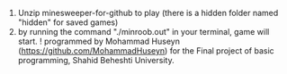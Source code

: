 1. Unzip minesweeper-for-github to play (there is a hidden folder named "hidden" for saved games)
2. by running the command "./minroob.out" in your terminal, game will start.
! programmed by Mohammad Huseyn (https://github.com/MohammadHuseyn) for the Final project of basic programming, Shahid Beheshti University.

